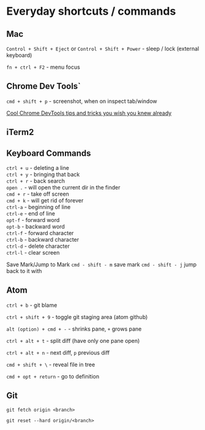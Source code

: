 # Everyday shortcuts / commands

## Mac
`Control + Shift + Eject` or `Control + Shift + Power` - sleep / lock (external keyboard)

`fn + ctrl + F2` - menu focus

## Chrome Dev Tools`

`cmd + shift + p` - screenshot, when on inspect tab/window

[Cool Chrome DevTools tips and tricks you wish you knew already](https://medium.freecodecamp.org/cool-chrome-devtools-tips-and-tricks-you-wish-you-knew-already-f54f65df88d2)

## iTerm2

## Keyboard Commands

`ctrl + u` - deleting a line    
`ctrl + y` - bringing that back   
`ctrl + r` - back search   
`open .`   - will open the current dir in the finder   
`cmd + r`  - take off screen   
`cmd + k`  - will get rid of forever   
`ctrl-a`   - beginning of line   
`ctrl-e`   - end of line   
`opt-f`    - forward word   
`opt-b`    - backward word   
`ctrl-f`   - forward character   
`ctrl-b`   - backward character   
`ctrl-d`   - delete character   
`ctrl-l`   - clear screen  

Save Mark/Jump to Mark
`cmd - shift - m`   save mark
`cmd - shift - j`   jump back to it with


## Atom

`ctrl + b` - git blame

`ctrl + shift + 9` - toggle git staging area (atom github)

`alt (option) + cmd + -` - shrinks pane, `+` grows pane

`ctrl + alt + t` - split diff (have only one pane open)

`ctrl + alt + n` - next diff, `p` previous diff

`cmd + shift + \` - reveal file in tree

`cmd + opt + return` - go to definition


## Git

`git fetch origin <branch>`

`git reset --hard origin/<branch>`
